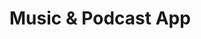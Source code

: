 <h1>Music & Podcast App</h1>

<!-- <p>
  Blog is a web application with full CRUD functionality with the goal of being simalar to facebook with regard to posting articles, images, and videos.
</p>

<p>
  Currently images is only availble on your local machine that is if you download this code and run it on localhost:3000. I'm working on having images as well as video running on heroku as well.
</p>


<h1>User stories:</h1>
<p>
  I have information I would like to share with others.<br />
  I have information I would like to see pictures along with the articles.<br />
  I have information I would like to be able to share videos with others.
</p>

<h1>Wireframes: </h1>
<img src=" " height="300" width="500">

<h1>Tech:</h1>
<p>
  Built with Ruby on Rails <br />

  Using the devise and paperclip Gems for user auth and image upload
</p>


<h1>Future endevors:</h1>
<p>
  Images on Heroku. <br />
  Add video and file attachments. <br />
  Add drop and drag to upload files.
</P>

<h1> Screen shots:</h1>
<img src="public/system/posts/images/full-page.png" height="300" width="450"> <hr>
<img src="public/system/posts/images/ruby-dude.png" height="300" width="450"> <hr>
<img src="public/system/posts/images/lorem-1.png" height="300" width="450"> <hr> <hr>


<h1>Installation instructions:</h1>
<p>
$ heroku pg:reset DATABASE_URL <br />
$ heroku run rake db:migrate <br />
$ heroku run rake db:seed <br />
$ rails s
</P> -->
